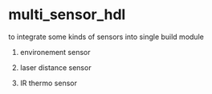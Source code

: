 # multi_sensor_hdl

to integrate some kinds of sensors into single build module

<current support sensor>

1. environement sensor

2. laser distance sensor

3. IR thermo sensor
